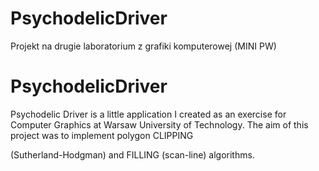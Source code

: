 PsychodelicDriver
=================

Projekt na drugie laboratorium z grafiki komputerowej (MINI PW)


PsychodelicDriver
=================

Psychodelic Driver is a little application I created as an exercise for Computer Graphics at
Warsaw University of Technology.
The aim of this project was to implement polygon CLIPPING 

(Sutherland-Hodgman) and FILLING (scan-line) algorithms.
